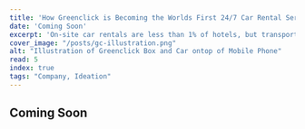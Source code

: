 ```yaml
---
title: 'How Greenclick is Becoming the Worlds First 24/7 Car Rental Service.'
date: 'Coming Soon'
excerpt: 'On-site car rentals are less than 1% of hotels, but transportation is half of the traveler’s experience. Greenclick is bringing rentals on-site directly for guests for a convenient, hassle free car rental option.'
cover_image: "/posts/gc-illustration.png"
alt: "Illustration of Greenclick Box and Car ontop of Mobile Phone"
read: 5
index: true
tags: "Company, Ideation"
---
```


## Coming Soon


